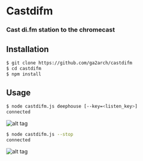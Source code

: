 Castdifm
=============
### Cast di.fm station to the chromecast

Installation
------------

``` bash
$ git clone https://github.com/ga2arch/castdifm
$ cd castdifm
$ npm install
```

Usage
-----
```bash
$ node castdifm.js deephouse [--key=<listen_key>]
connected
```

![alt tag](http://i.imgur.com/WIXHAef.jpg)

```bash
$ node castdifm.js --stop
connected
```

![alt tag](http://i.imgur.com/J9s4N6U.jpg)


